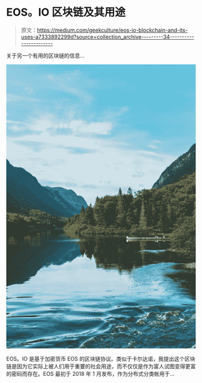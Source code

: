 # EOS。IO 区块链及其用途

> 原文：<https://medium.com/geekculture/eos-io-blockchain-and-its-uses-a7333892299d?source=collection_archive---------34----------------------->

关于另一个有用的区块链的信息…

![](img/abc9179d04553f5473fe9c2ae74bca33.png)

EOS。IO 是基于加密货币 EOS 的区块链协议。类似于卡尔达诺，我提出这个区块链是因为它实际上被人们用于重要的社会用途，而不仅仅是作为富人试图变得更富的密码而存在。EOS 最初于 2018 年 1 月发布，作为分布式分类帐用于…